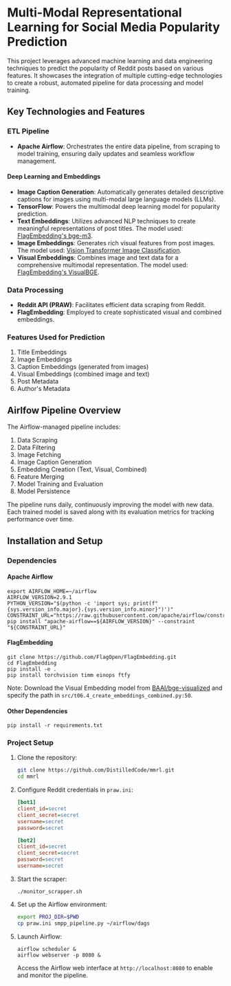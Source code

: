 # Multi-Modal Representational Learning for Social Media Popularity Prediction

This project leverages advanced machine learning and data engineering techniques to predict the popularity of Reddit posts based on various features. It showcases the integration of multiple cutting-edge technologies to create a robust, automated pipeline for data processing and model training.

## Key Technologies and Features

### ETL Pipeline
- **Apache Airflow**: Orchestrates the entire data pipeline, from scraping to model training, ensuring daily updates and seamless workflow management.

#### Deep Learning and Embeddings
- **Image Caption Generation**: Automatically generates detailed descriptive captions for images using multi-modal large language models (LLMs).
- **TensorFlow**: Powers the multimodal deep learning model for popularity prediction.
- **Text Embeddings**: Utilizes advanced NLP techniques to create meaningful representations of post titles. The model used: [FlagEmbedding's bge-m3](https://huggingface.co/BAAI/bge-m3).
- **Image Embeddings**: Generates rich visual features from post images. The model used: [Vision Transformer Image Classification](https://huggingface.co/timm/vit_large_patch16_384.augreg_in21k_ft_in1k).
- **Visual Embeddings**: Combines image and text data for a comprehensive multimodal representation. The model used: [FlagEmbedding's VisualBGE](https://github.com/FlagOpen/FlagEmbedding/tree/master/FlagEmbedding/visual).

### Data Processing
- **Reddit API (PRAW)**: Facilitates efficient data scraping from Reddit.
- **FlagEmbedding**: Employed to create sophisticated visual and combined embeddings.

### Features Used for Prediction
1. Title Embeddings
2. Image Embeddings
3. Caption Embeddings (generated from images)
4. Visual Embeddings (combined image and text)
5. Post Metadata
6. Author's Metadata

## Airlfow Pipeline Overview

The Airflow-managed pipeline includes:
1. Data Scraping
2. Data Filtering
3. Image Fetching
4. Image Caption Generation
5. Embedding Creation (Text, Visual, Combined)
6. Feature Merging
7. Model Training and Evaluation
8. Model Persistence

The pipeline runs daily, continuously improving the model with new data. Each trained model is saved along with its evaluation metrics for tracking performance over time.

## Installation and Setup

### Dependencies

#### Apache Airflow
```shell
export AIRFLOW_HOME=~/airflow
AIRFLOW_VERSION=2.9.1
PYTHON_VERSION="$(python -c 'import sys; print(f"{sys.version_info.major}.{sys.version_info.minor}")')"
CONSTRAINT_URL="https://raw.githubusercontent.com/apache/airflow/constraints-${AIRFLOW_VERSION}/constraints-${PYTHON_VERSION}.txt"
pip install "apache-airflow==${AIRFLOW_VERSION}" --constraint "${CONSTRAINT_URL}"
```

#### FlagEmbedding
```shell
git clone https://github.com/FlagOpen/FlagEmbedding.git
cd FlagEmbedding
pip install -e .
pip install torchvision timm einops ftfy
```

Note: Download the Visual Embedding model from [BAAI/bge-visualized](https://huggingface.co/BAAI/bge-visualized) and specify the path in `src/t06.4_create_embeddings_combined.py:50`.

#### Other Dependencies
```shell
pip install -r requirements.txt
```

### Project Setup

1. Clone the repository:
   ```bash
   git clone https://github.com/DistilledCode/mmrl.git
   cd mmrl
   ```

2. Configure Reddit credentials in `praw.ini`:
   ```ini
   [bot1]
   client_id=secret
   client_secret=secret
   username=secret
   password=secret

   [bot2]
   client_id=secret
   client_secret=secret
   password=secret
   username=secret
   ```

3. Start the scraper:
   ```shell
   ./monitor_scrapper.sh
   ```

4. Set up the Airflow environment:
   ```bash
   export PROJ_DIR=$PWD
   cp praw.ini smpp_pipeline.py ~/airflow/dags
   ```

5. Launch Airflow:
   ```shell
   airflow scheduler &
   airflow webserver -p 8080 &
   ```

   Access the Airflow web interface at `http://localhost:8080` to enable and monitor the pipeline.
